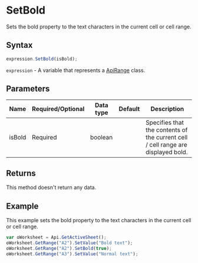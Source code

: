 # SetBold

Sets the bold property to the text characters in the current cell or cell range.

## Syntax

```javascript
expression.SetBold(isBold);
```

`expression` - A variable that represents a [ApiRange](../ApiRange.md) class.

## Parameters

| **Name** | **Required/Optional** | **Data type** | **Default** | **Description** |
| ------------- | ------------- | ------------- | ------------- | ------------- |
| isBold | Required | boolean |  | Specifies that the contents of the current cell / cell range are displayed bold. |

## Returns

This method doesn't return any data.

## Example

This example sets the bold property to the text characters in the current cell or cell range.

```javascript editor-xlsx
var oWorksheet = Api.GetActiveSheet();
oWorksheet.GetRange("A2").SetValue("Bold text");
oWorksheet.GetRange("A2").SetBold(true);
oWorksheet.GetRange("A3").SetValue("Normal text");
```
